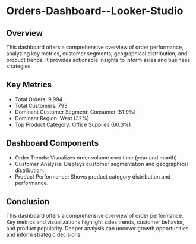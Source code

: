 # Orders-Dashboard--Looker-Studio
## Overview
This dashboard offers a comprehensive overview of order performance, analyzing key metrics, customer segments, geographical distribution, and product trends. It provides actionable insights to inform sales and business strategies.

## Key Metrics
* Total Orders: 9,994
* Total Customers: 793
* Dominant Customer Segment: Consumer (51.9%)
* Dominant Region: West (32%)
* Top Product Category: Office Supplies (60.3%)

## Dashboard Components
* Order Trends: Visualizes order volume over time (year and month).
* Customer Analysis: Displays customer segmentation and geographical distribution.
* Product Performance: Shows product category distribution and performance.

 ## Conclusion
This dashboard offers a comprehensive overview of order performance. Key metrics and visualizations highlight sales trends, customer behavior, and product popularity. Deeper analysis can uncover growth opportunities and inform strategic decisions.
